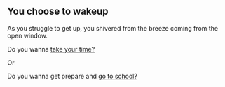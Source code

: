 ## You choose to wakeup

As you struggle to get up, you shivered from the breeze coming from the open window.

Do you wanna [take your time?](choice1/taketime.md)

Or

Do you wanna get prepare and [go to school?](choice2/school.md)